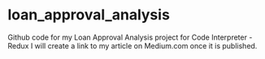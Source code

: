 # loan_approval_analysis
Github code for my Loan Approval Analysis project for Code Interpreter - Redux
I will create a link to my article on Medium.com once it is published.
